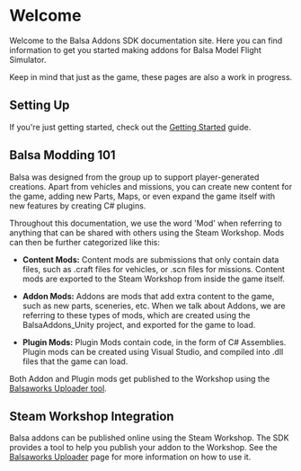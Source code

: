 # Welcome
Welcome to the Balsa Addons SDK documentation site. Here you can find information to get you started making addons for Balsa Model Flight Simulator.

Keep in mind that just as the game, these pages are also a work in progress.

## Setting Up
If you're just getting started, check out the [Getting Started](wiki/gettingstarted.md) guide.


## Balsa Modding 101
Balsa was designed from the group up to support player-generated creations. Apart from vehicles and missions, you can create new content for the game, adding new Parts, Maps, or even expand the game itself with new features by creating C# plugins. 

Throughout this documentation, we use the word 'Mod' when referring to anything that can be shared with others using the Steam Workshop. Mods can then be further categorized like this:


* **Content Mods:**
 	Content mods are submissions that only contain data files, such as .craft files for vehicles, or .scn files for missions. Content mods are exported to the Steam Workshop from inside the game itself.
  
  
  
* **Addon Mods:**
	Addons are mods that add extra content to the game, such as new parts, sceneries, etc. When we talk about Addons, we are referring to these types of mods, which are created using the BalsaAddons_Unity project, and exported for the game to load.
  
  
  
* **Plugin Mods:**
	Plugin Mods contain code, in the form of C# Assemblies. Plugin mods can be created using Visual Studio, and compiled into .dll files that the game can load.
  
  
  
    
 Both Addon and Plugin mods get published to the Workshop using the [Balsaworks Uploader tool](uploader.md).




## Steam Workshop Integration
Balsa addons can be published online using the Steam Workshop. The SDK provides a tool to help you publish your addon to the Workshop. See the [Balsaworks Uploader](wiki/uploader.md) page for more information on how to use it.



